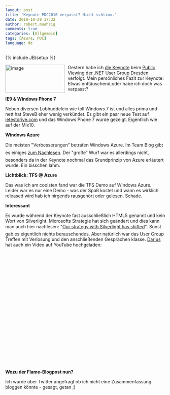 ```yaml
---
layout: post
title: "Keynote PDC2010 verpasst? Nicht schlimm."
date: 2010-10-29 17:32
author: robert.muehsig
comments: true
categories: [Allgemein]
tags: [Azure, PDC]
language: de
---
```

{% include JB/setup %}
<p><a href="{{BASE_PATH}}/assets/wp-images/image1084.png"><img style="border-bottom: 0px; border-left: 0px; margin: 0px 10px 0px 0px; display: inline; border-top: 0px; border-right: 0px" title="image" border="0" alt="image" align="left" src="{{BASE_PATH}}/assets/wp-images/image_thumb266.png" width="187" height="88" /></a> </p>  <p>Gestern habe ich <a href="http://microsoftpdc.com">die Keynote</a> beim <a href="http://dd-dotnet.de/?p=88">Public Viewing der .NET User Group Dresden</a> verfolgt. Mein persönliches Fazit zur Keynote: Etwas enttäuschend,oder habe ich doch was verpasst?</p>  <p><strong>IE9 &amp; Windows Phone 7</strong></p>  <p>Neben diversen Lobhuddelein wie toll Windows 7 ist und alles prima und nett hat SteveB eher wenig verkündet. Es gibt ein paar neue Test auf <a href="http://ie.microsoft.com/testdrive/">ietestdrive.com</a> und das Windows Phone 7 wurde gezeigt. Eigentlich wie auf der Mix10. </p>  <p><strong>Windows Azure</strong></p>  <p>Die meisten "Verbesserungen” betrafen Windows Azure. Im Team Blog gibt es einiges <a href="http://blogs.msdn.com/b/windowsazure/archive/2010/10/28/you-spoke-we-listened-and-responded.aspx">zum Nachlesen</a>. Der "große” Wurf war es allerdings nicht, besonders da in der Keynote nochmal das Grundprinzip von Azure erläutert wurde. Ein bisschen lahm. </p>  <p><strong>Lichtblick: TFS @ Azure </strong></p>  <p>Das was ich am coolsten fand war die TFS Demo auf Windows Azure. Leider war es nur eine Demo - was der Spaß kostet und wann es wirklich released wird hab ich nirgends rausgehört oder <a href="http://blogs.msdn.com/b/bharry/archive/2010/10/28/tfs-on-windows-azure-at-the-pdc.aspx">gelesen</a>. Schade.</p>  <p><strong>Interessant</strong></p>  <p>Es wurde während der Keynote fast ausschließlich HTML5 genannt und kein Wort von Silverlight. Microsofts Strategie hat sich geändert und dies kann man auch hier nachlesen: "<a href="http://www.zdnet.com/blog/microsoft/microsoft-our-strategy-with-silverlight-has-shifted/7834">Our strategy with Silverlight has shifted</a>”. Sonst gab es eigentlich nichts berauschendes. Aber natürlich war das User Group Treffen mit Verlosung und den anschließenden Gesprächen klasse. <a href="http://blogs.msdn.com/b/dparys/">Darius</a> hat auch ein Video auf YouTube hochgeladen:</p>  <div style="padding-bottom: 0px; margin: 0px; padding-left: 0px; padding-right: 0px; display: inline; float: none; padding-top: 0px" id="scid:5737277B-5D6D-4f48-ABFC-DD9C333F4C5D:e06658a2-4b58-4e72-9a1c-f8b625e605b1" class="wlWriterEditableSmartContent"><div><object width="425" height="355"><param name="movie" value="http://www.youtube.com/v/Y7jj7fsElrI&amp;hl=en"></param><embed src="http://www.youtube.com/v/Y7jj7fsElrI&amp;hl=en" type="application/x-shockwave-flash" width="425" height="355"></embed></object></div></div>  <p><strong>Wozu der Flame-Blogpost nun?</strong></p>  <p>Ich wurde über Twitter angefragt ob ich nicht eine Zusammenfassung bloggen könnte - gesagt, getan ;)</p>
